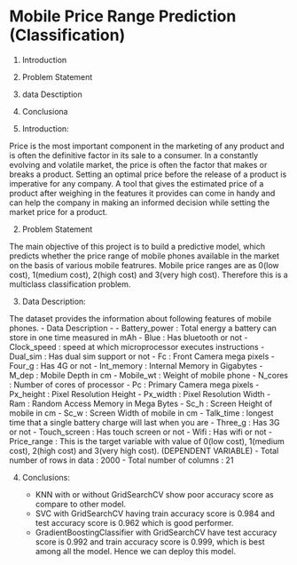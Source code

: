 
# Mobile Price Range Prediction (Classification)
1. Introduction
2. Problem Statement
3. data Desctiption
4. Conclusiona


1. Introduction:

Price is the most important component in the marketing of any product and is often the definitive factor in its sale to a consumer. In a constantly evolving and volatile market, the price is often the factor that makes or breaks a product. Setting an optimal price before the release of a product is imperative for any company. A tool that gives the estimated price of a product after weighing in the features it provides can come in handy and can help the company in making an informed decision while setting the market price for a product.

2. Problem Statement

The main objective of this project is to build a predictive model, which predicts whether the price range of mobile phones available in the market on the basis of various mobile featrures. Mobile price ranges are as 0(low cost), 1(medium cost), 2(high cost) and 3(very high cost). Therefore this is a multiclass classification problem.

3. Data Description:

 The dataset provides the information about following features of mobile phones.
    - Data Description -
    - Battery_power : Total energy a battery can store in one time measured in mAh
    - Blue : Has bluetooth or not
    - Clock_speed : speed at which microprocessor executes instructions
    - Dual_sim : Has dual sim support or not
    - Fc : Front Camera mega pixels
    - Four_g : Has 4G or not
    - Int_memory : Internal Memory in Gigabytes
    - M_dep : Mobile Depth in cm
    - Mobile_wt : Weight of mobile phone
    - N_cores : Number of cores of processor
    - Pc : Primary Camera mega pixels
    - Px_height : Pixel Resolution Height
    - Px_width : Pixel Resolution Width
    - Ram : Random Access Memory in Mega Bytes
    - Sc_h : Screen Height of mobile in cm
    - Sc_w : Screen Width of mobile in cm
    - Talk_time : longest time that a single battery charge will last when you are
    - Three_g : Has 3G or not
    - Touch_screen : Has touch screen or not
    - Wifi : Has wifi or not
    - Price_range : This is the target variable with value of 0(low cost), 1(medium cost), 2(high cost) and 3(very high cost). (DEPENDENT VARIABLE)
    - Total number of rows in data : 2000
    - Total number of columns : 21

4. Conclusions:

    * KNN with or without GridSearchCV show poor accuracy score as compare to other model.
    * SVC with GridSearchCV having train accuracy score is 0.984 and test accuracy score is 0.962 which is good performer.
    * GradientBoostingClassifier with GridSearchCV have test accuracy score is 0.992 and train accuracy score is 0.999, which is best among all the model. Hence we can deploy this model.


           
